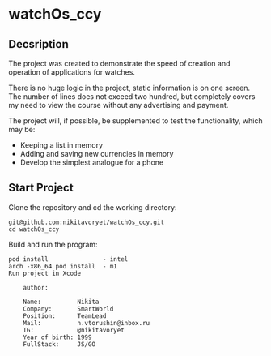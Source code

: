 # watchOs_ccy

## Decsription
The project was created to demonstrate the speed of creation and operation of applications for watches.

There is no huge logic in the project, static information is on one screen. The number of lines does not exceed two hundred, but completely covers my need to view the course without any advertising and payment.

The project will, if possible, be supplemented to test the functionality, which may be:
  - Keeping a list in memory
  - Adding and saving new currencies in memory
  - Develop the simplest analogue for a phone

## Start Project

Clone the repository and cd the working directory:

    git@github.com:nikitavoryet/watchOs_ccy.git
    cd watchOs_ccy

Build and run the program:

    pod install               - intel
    arch -x86_64 pod install  - m1
    Run project in Xcode
```
    author: 
    
    Name:          Nikita
    Company:       SmartWorld
    Position:      TeamLead
    Mail:          n.vtorushin@inbox.ru
    TG:            @nikitavoryet
    Year of birth: 1999
    FullStack:     JS/GO
